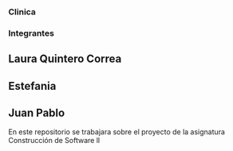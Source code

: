 ### Clinica 
### Integrantes
## Laura Quintero Correa
## Estefania
## Juan Pablo 
En este repositorio se trabajara sobre el proyecto de la asignatura Construcción de Software ll
